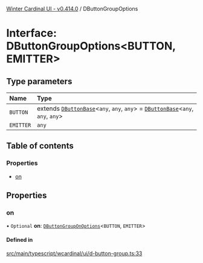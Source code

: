 [Winter Cardinal UI - v0.414.0](../index.md) / DButtonGroupOptions

# Interface: DButtonGroupOptions\<BUTTON, EMITTER\>

## Type parameters

| Name | Type |
| :------ | :------ |
| `BUTTON` | extends [`DButtonBase`](../classes/DButtonBase.md)\<`any`, `any`, `any`\> = [`DButtonBase`](../classes/DButtonBase.md)\<`any`, `any`, `any`\> |
| `EMITTER` | `any` |

## Table of contents

### Properties

- [on](DButtonGroupOptions.md#on)

## Properties

### on

• `Optional` **on**: [`DButtonGroupOnOptions`](DButtonGroupOnOptions.md)\<`BUTTON`, `EMITTER`\>

#### Defined in

[src/main/typescript/wcardinal/ui/d-button-group.ts:33](https://github.com/winter-cardinal/winter-cardinal-ui/blob/v0.414.0/src/main/typescript/wcardinal/ui/d-button-group.ts#L33)
